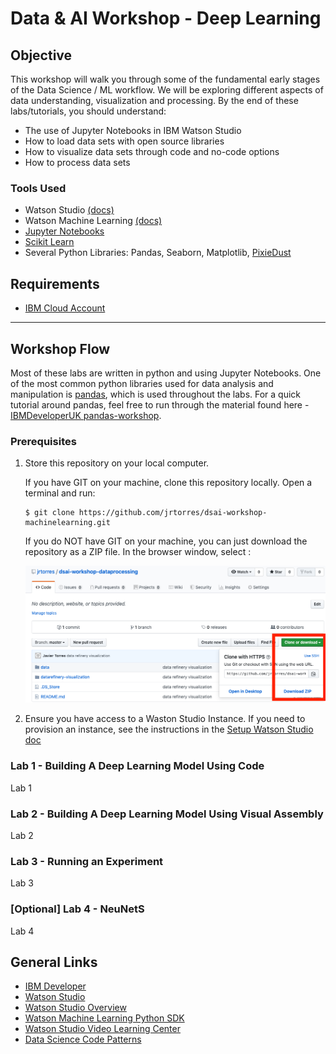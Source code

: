 # Data & AI Workshop - Deep Learning

## Objective

This workshop will walk you through some of the fundamental early stages of the Data Science / ML workflow. We will be exploring different aspects of data understanding, visualization and processing. By the end of these labs/tutorials, you should understand:

- The use of Jupyter Notebooks in IBM Watson Studio
- How to load data sets with open source libraries
- How to visualize data sets through code and no-code options
- How to process data sets

### Tools Used

- Watson Studio [(docs)](https://dataplatform.cloud.ibm.com/docs/content/wsj/getting-started/welcome-main.html?audience=wdp)
- Watson Machine Learning [(docs)](https://developer.ibm.com/clouddataservices/docs/ibm-watson-machine-learning/get-started/)
- [Jupyter Notebooks](http://jupyter.org/)
- [Scikit Learn](https://scikit-learn.org/)
- Several Python Libraries: Pandas, Seaborn, Matplotlib, [PixieDust](https://github.com/pixiedust/pixiedust)

## Requirements

- [IBM Cloud Account](https://cloud.ibm.com)

***

## Workshop Flow

Most of these labs are written in python and using Jupyter Notebooks. One of the most common python libraries used for data analysis and manipulation is [pandas](https://pandas.pydata.org/), which is used throughout the labs. For a quick tutorial around pandas, feel free to run through the material found here - [IBMDeveloperUK pandas-workshop](https://github.com/IBMDeveloperUK/pandas-workshop).

### Prerequisites

1. Store this repository on your local computer.

   If you have GIT on your machine, clone this repository locally. Open a terminal and run:

   ```
   $ git clone https://github.com/jrtorres/dsai-workshop-machinelearning.git
   ```

   If you do NOT have GIT on your machine, you can just download the repository as a ZIP file. In the browser window, select :

    ![Download Repo](docs/images/ss0.png)

1. Ensure you have access to a Waston Studio Instance. If you need to provision an instance, see the instructions in the [Setup Watson Studio doc](SetupWatsonStudio.md)

### Lab 1 - Building A Deep Learning Model Using Code

Lab 1

### Lab 2 - Building A Deep Learning Model Using Visual Assembly

Lab 2

### Lab 3 - Running an Experiment

Lab 3

### [Optional] Lab 4 - NeuNetS

Lab 4

## General Links

- [IBM Developer](https://developer.ibm.com)
- [Watson Studio](https://dataplatform.ibm.com/)
- [Watson Studio Overview](https://dataplatform.cloud.ibm.com/docs/content/wsj/getting-started/overview-ws.html?audience=wdp&context=wdp&linkInPage=true)
- [Watson Machine Learning Python SDK](https://wml-api-pyclient.mybluemix.net/)
- [Watson Studio Video Learning Center](https://www.youtube.com/playlist?list=PLzpeuWUENMK3u3j_hffhNZX3-Jkht3N6V)
- [Data Science Code Patterns](https://developer.ibm.com/code/technologies/data-science/)
